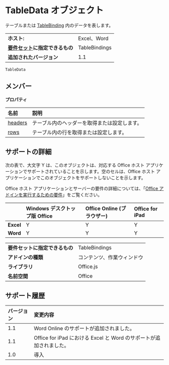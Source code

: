 
# <a name="tabledata-object"></a>TableData オブジェクト
テーブルまたは [TableBinding](../../reference/shared/binding.tablebinding.md) 内のデータを表します。

|||
|:-----|:-----|
|**ホスト:**|Excel、Word|
|**[要件セット](../../docs/overview/specify-office-hosts-and-api-requirements.md)に指定できるもの**|TableBindings|
|**追加されたバージョン**|1.1|

```
TableData
```

## <a name="members"></a>メンバー


**プロパティ**


|**名前**|**説明**|
|:-----|:-----|
|[headers](../../reference/shared/tabledata.headers.md)|テーブル内のヘッダーを取得または設定します。|
|[rows](../../reference/shared/tabledata.rows.md)|テーブル内の行を取得または設定します。|

## <a name="support-details"></a>サポートの詳細


次の表で、大文字 Y は、このオブジェクトは、対応する Office ホスト アプリケーションでサポートされていることを示します。空のセルは、Office ホスト アプリケーションでこのオブジェクトをサポートしないことを示します。

Office ホスト アプリケーションとサーバーの要件の詳細については、「[Office アドインを実行するための要件](../../docs/overview/requirements-for-running-office-add-ins.md)」をご覧ください。


||**Windows デスクトップ版 Office**|**Office Online (ブラウザー)**|**Office for iPad**|
|:-----|:-----|:-----|:-----|
|**Excel**|Y|Y|Y|
|**Word**|Y|Y|Y|

|||
|:-----|:-----|
|**要件セットに指定できるもの**|TableBindings|
|**アドインの種類**|コンテンツ、作業ウィンドウ|
|**ライブラリ**|Office.js|
|**名前空間**|Office|

## <a name="support-history"></a>サポート履歴




|**バージョン**|**変更内容**|
|:-----|:-----|
|1.1|Word Online のサポートが追加されました。|
|1.1|Office for iPad における Excel と Word のサポートが追加されました。|
|1.0|導入|

